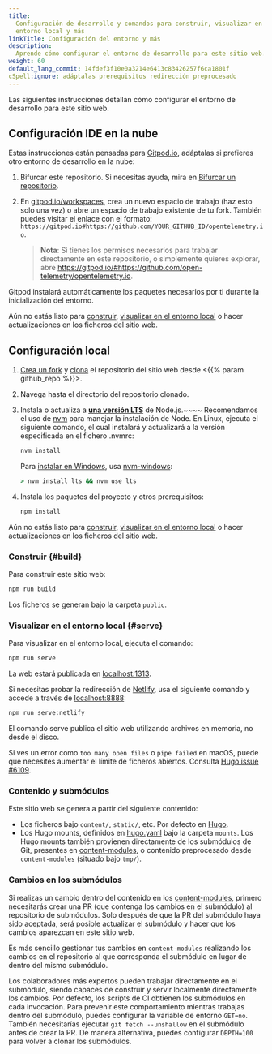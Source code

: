 ```yaml
---
title:
  Configuración de desarrollo y comandos para construir, visualizar en el
  entorno local y más
linkTitle: Configuración del entorno y más
description:
  Aprende cómo configurar el entorno de desarrollo para este sitio web.
weight: 60
default_lang_commit: 14fdef3f10e0a3214e6413c83426257f6ca1801f
cSpell:ignore: adáptalas prerequisitos redirección preprocesado
---
```


Las siguientes instrucciones detallan cómo configurar el entorno de desarrollo
para este sitio web.

## Configuración IDE en la nube

Estas instrucciones están pensadas para [Gitpod.io], adáptalas si prefieres otro
entorno de desarrollo en la nube:

1.  Bifurcar este repositorio. Si necesitas ayuda, mira en [Bifurcar un
    repositorio][fork].
2.  En [gitpod.io/workspaces], crea un nuevo espacio de trabajo (haz esto solo
    una vez) o abre un espacio de trabajo existente de tu fork. También puedes
    visitar el enlace con el formato:
    `https://gitpod.io#https://github.com/YOUR_GITHUB_ID/opentelemetry.io`.

    > **Nota**: Si tienes los permisos necesarios para trabajar directamente en
    > este repositorio, o simplemente quieres explorar, abre
    > <https://gitpod.io/#https://github.com/open-telemetry/opentelemetry.io>.

Gitpod instalará automáticamente los paquetes necesarios por ti durante la
inicialización del entorno.

Aún no estás listo para [construir](#build),
[visualizar en el entorno local](#serve) o hacer actualizaciones en los ficheros
del sitio web.

## Configuración local

1.  [Crea un fork][fork] y [clona][clone] el repositorio del sitio web desde
    <{{% param github_repo %}}>.
2.  Navega hasta el directorio del repositorio clonado.
3.  Instala o actualiza a [**una versión LTS**][nodejs-rel] de Node.js.~~~~
    Recomendamos el uso de [nvm][] para manejar la instalación de Node. En
    Linux, ejecuta el siguiente comando, el cual instalará y actualizará a la
    versión especificada en el fichero .nvmrc:

    ```sh
    nvm install
    ```

    Para [instalar en Windows][nodejs-win], usa [nvm-windows][]:

    ```cmd
    > nvm install lts && nvm use lts
    ```

4.  Instala los paquetes del proyecto y otros prerequisitos:

    ```sh
    npm install
    ```

Aún no estás listo para [construir](#build),
[visualizar en el entorno local](#serve) o hacer actualizaciones en los ficheros
del sitio web.

### Construir {#build}

Para construir este sitio web:

```sh
npm run build
```

Los ficheros se generan bajo la carpeta `public`.

### Visualizar en el entorno local {#serve}

Para visualizar en el entorno local, ejecuta el comando:

```sh
npm run serve
```

La web estará publicada en [localhost:1313][].

Si necesitas probar la redirección de [Netlify], usa el siguiente comando y
accede a través de [localhost:8888][]:

```sh
npm run serve:netlify
```

El comando serve publica el sitio web utilizando archivos en memoria, no desde
el disco.

Si ves un error como `too many open files` o `pipe failed` en macOS, puede que
necesites aumentar el límite de ficheros abiertos. Consulta
[Hugo issue #6109](https://github.com/gohugoio/hugo/issues/6109).

### Contenido y submódulos

Este sitio web se genera a partir del siguiente contenido:

- Los ficheros bajo `content/`, `static/`, etc. Por defecto en [Hugo][].
- Los Hugo mounts, definidos en [hugo.yaml][] bajo la carpeta `mounts`. Los Hugo
  mounts también provienen directamente de los submódulos de Git, presentes en
  [content-modules][], o contenido preprocesado desde `content-modules` (situado
  bajo `tmp/`).

[hugo.yaml]:
  https://github.com/open-telemetry/opentelemetry.io/blob/main/hugo.yaml
[content-modules]:
  https://github.com/open-telemetry/opentelemetry.io/tree/main/content-modules

### Cambios en los submódulos

Si realizas un cambio dentro del contenido en los [content-modules][], primero
necesitarás crear una PR (que contenga los cambios en el submódulo) al
repositorio de submódulos. Solo después de que la PR del submódulo haya sido
aceptada, será posible actualizar el submódulo y hacer que los cambios aparezcan
en este sitio web.

Es más sencillo gestionar tus cambios en `content-modules` realizando los
cambios en el repositorio al que corresponda el submódulo en lugar de dentro del
mismo submódulo.

Los colaboradores más expertos pueden trabajar directamente en el submódulo,
siendo capaces de construir y servir localmente directamente los cambios. Por
defecto, los scripts de CI obtienen los submódulos en cada invocación. Para
prevenir este comportamiento mientras trabajas dentro del submódulo, puedes
configurar la variable de entorno `GET=no`. También necesitarías ejecutar
`git fetch --unshallow` en el submódulo antes de crear la PR. De manera
alternativa, puedes configurar `DEPTH=100` para volver a clonar los submódulos.

[clone]:
  https://docs.github.com/en/repositories/creating-and-managing-repositories/cloning-a-repository
[fork]: https://docs.github.com/es/get-started/quickstart/fork-a-repo
[gitpod.io]: https://gitpod.io
[gitpod.io/workspaces]: https://gitpod.io/workspaces
[hugo]: https://gohugo.io
[localhost:1313]: http://localhost:1313
[localhost:8888]: http://localhost:8888
[netlify]: https://netlify.com
[nodejs-rel]: https://nodejs.org/es/about/previous-releases
[nodejs-win]:
  https://docs.microsoft.com/es-es/windows/dev-environment/javascript/nodejs-on-windows
[nvm]:
  https://github.com/nvm-sh/nvm/blob/master/README.md#installing-and-updating
[nvm-windows]: https://github.com/coreybutler/nvm-windows
